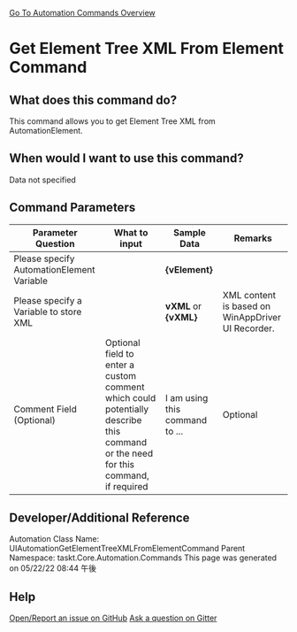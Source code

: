 <!--TITLE: Get Element Tree XML From Element Command -->
<!-- SUBTITLE: a command in the UIAutomation Commands group. -->
[Go To Automation Commands Overview](/automation-commands.md)


# Get Element Tree XML From Element Command


## What does this command do?
This command allows you to get Element Tree XML from AutomationElement.


## When would I want to use this command?
Data not specified


## Command Parameters
| Parameter Question   	| What to input  	|  Sample Data 	| Remarks  	|
| ---                    | ---               | ---           | ---       |
|Please specify AutomationElement Variable||**{vElement}**||
|Please specify a Variable to store XML||**vXML** or **{vXML}**|XML content is based on WinAppDriver UI Recorder.|
|Comment Field (Optional)|Optional field to enter a custom comment which could potentially describe this command or the need for this command, if required|I am using this command to ...|Optional|








## Developer/Additional Reference
Automation Class Name: UIAutomationGetElementTreeXMLFromElementCommand
Parent Namespace: taskt.Core.Automation.Commands
This page was generated on 05/22/22 08:44 午後


## Help
[Open/Report an issue on GitHub](https://github.com/saucepleez/taskt/issues/new)
[Ask a question on Gitter](https://gitter.im/taskt-rpa/Lobby)
